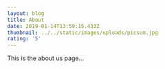 ```yaml
---
layout: blog
title: About
date: 2019-01-14T13:59:15.433Z
thumbnail: ../../static/images/uploads/picsum.jpg
rating: '5'
---
```

This is the about us page...